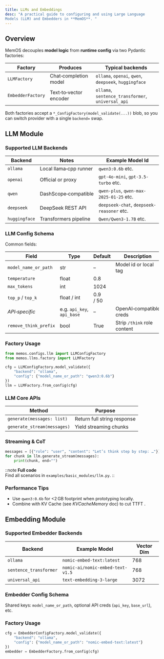 ```yaml
---
title: LLMs and Embeddings
desc: "A practical guide to configuring and using Large Language 
Models (LLM) and Embedders in **MemOS**. "
---
```


## Overview <a id="overview"></a>
MemOS decouples **model logic** from **runtime config** via two Pydantic factories:

| Factory | Produces | Typical backends |
|---------|----------|------------------|
| `LLMFactory` | Chat‑completion model | `ollama`, `openai`, `qwen`, `deepseek`, `huggingface` |
| `EmbedderFactory` | Text‑to‑vector encoder | `ollama`, `sentence_transformer`, `universal_api` |

Both factories accept a `*_ConfigFactory(model_validate(...))` blob, so you can switch provider with a single `backend=` swap.


## LLM Module <a id="llm-module"></a>

### Supported LLM Backends <a id="supported-llm-backends"></a>
| Backend       | Notes | Example Model Id                          |
|---------------|-------|-------------------------------------------|
| `ollama`  | Local llama‑cpp runner | `qwen3:0.6b` etc.                         |
| `openai`      | Official or proxy | `gpt-4o-mini`, `gpt-3.5-turbo` etc.       |
| `qwen`        | DashScope‑compatible | `qwen-plus`, `qwen-max-2025-01-25`  etc.  |
| `deepseek`    | DeepSeek REST API | `deepseek-chat`, `deepseek-reasoner` etc. |
| `huggingface` | Transformers pipeline | `Qwen/Qwen3-1.7B`  etc.                       |

### LLM Config Schema <a id="llm-config-schema"></a>


Common fields:

| Field | Type | Default | Description |
|-------|------|---------|-------------|
| `model_name_or_path` | str | – | Model id or local tag |
| `temperature` | float | 0.8 |
| `max_tokens` | int | 1024 |
| `top_p` / `top_k` | float / int | 0.9 / 50 |
| *API‑specific* | e.g. `api_key`, `api_base` | – | OpenAI‑compatible creds |
| `remove_think_prefix` | bool | True | Strip `/think` role content |


### Factory Usage <a id="llm-factory-usage"></a>
```python
from memos.configs.llm import LLMConfigFactory
from memos.llms.factory import LLMFactory

cfg = LLMConfigFactory.model_validate({
    "backend": "ollama",
    "config": {"model_name_or_path": "qwen3:0.6b"}
})
llm = LLMFactory.from_config(cfg)
```

### LLM Core APIs <a id="llm-core-apis"></a>
| Method | Purpose |
|--------|---------|
| `generate(messages: list)` | Return full string response |
| `generate_stream(messages)` | Yield streaming chunks|

### Streaming & CoT <a id="streaming--cot"></a>
```python
messages = [{"role": "user", "content": "Let’s think step by step: …"}]
for chunk in llm.generate_stream(messages):
    print(chunk, end="")
```

::note
**Full code**  
Find all scenarios in `examples/basic_modules/llm.py`.
::

### Performance Tips <a id="llm-performance-tips"></a>
- Use `qwen3:0.6b` for <2 GB footprint when prototyping locally.
- Combine with KV Cache (see *KVCacheMemory* doc) to cut TTFT .

## Embedding Module <a id="embedding-module"></a>

### Supported Embedder Backends <a id="supported-embedder-backends"></a>
| Backend | Example Model | Vector Dim |
|---------|---------------|------------|
| `ollama` | `nomic-embed-text:latest` | 768 |
| `sentence_transformer` | `nomic-ai/nomic-embed-text-v1.5` | 768 |
| `universal_api` | `text-embedding-3-large` | 3072 |

### Embedder Config Schema <a id="embedder-config-schema"></a>
Shared keys: `model_name_or_path`, optional API creds (`api_key`, `base_url`), etc.

### Factory Usage <a id="embedder-factory-usage"></a>
```python
cfg = EmbedderConfigFactory.model_validate({
    "backend": "ollama",
    "config": {"model_name_or_path": "nomic-embed-text:latest"}
})
embedder = EmbedderFactory.from_config(cfg)
```

